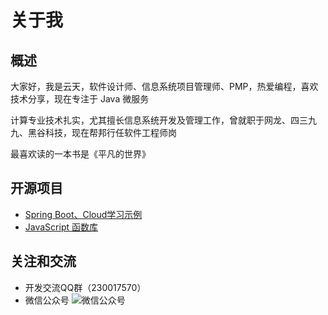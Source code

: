 # 关于我

## 概述

大家好，我是云天，软件设计师、信息系统项目管理师、PMP，热爱编程，喜欢技术分享，现在专注于 Java 微服务

计算专业技术扎实，尤其擅长信息系统开发及管理工作，曾就职于网龙、四三九九、黑谷科技，现在帮邦行任软件工程师岗

最喜欢读的一本书是《平凡的世界》

## 开源项目

- [Spring Boot、Cloud学习示例](https://github.com/smltq/spring-boot-demo)
- [JavaScript 函数库](https://github.com/smltq/jPublic)

## 关注和交流

- 开发交流QQ群（230017570）
- 微信公众号
![微信公众号](http://49.235.170.100:8090/upload/2019/10/qrcode-92534a5bf579459eaea982a6bcc83e9c.jpg)